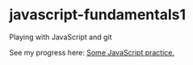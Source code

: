 # javascript-fundamentals1
Playing with JavaScript and git

See my progress here: <a href="https://TYLPHE.github.io/javascript-fundamentals1/" rel="nofollow">Some JavaScript practice.</a>
